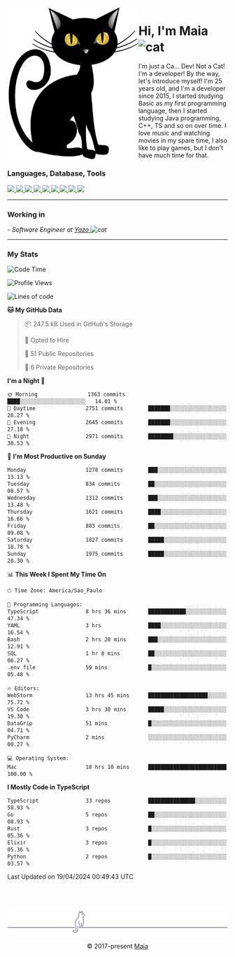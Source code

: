 <img align="left" src="https://raw.githubusercontent.com/gabrielmaialva33/gabrielmaialva33/master/assets/cat_0.png" alt="Stats" width="300px">

<h1 align="left">Hi, I'm Maia 
<img src="https://emojis.slackmojis.com/emojis/images/1643509834/36299/black-cat.gif?1643509834" width="50" height="60" align="center"  alt="cat"/>
</h1>

I'm just a Ca... Dev! Not a Cat! I'm a developer! By the way, let's introduce myself!
I'm 25 years old, and I'm a developer since 2015, I started studying Basic as my first programming
language, then I started studying Java programming, C++, TS and so on over time.
I love music and watching movies in my spare time, I also like to play games, but I don't have much time for that.

<h3 align="left">Languages, Database, Tools</h3>
<p>
  <a href="https://www.typescriptlang.org">
    <img src="https://skillicons.dev/icons?i=ts" />
  </a>
  <a href="https://go.dev">
    <img src="https://skillicons.dev/icons?i=go" />
  </a>
  <a href="https://www.python.org">
    <img src="https://skillicons.dev/icons?i=python" />
  </a>
  <a href="https://gradle.org">
    <img src="https://skillicons.dev/icons?i=gradle" />
  </a>
  <a href="https://redis.io">
    <img src="https://skillicons.dev/icons?i=redis" />
  </a>
  <a href="https://www.mongodb.com">
    <img src="https://skillicons.dev/icons?i=mongodb" />
  </a>
  <a href="https://nodejs.org">
    <img src="https://skillicons.dev/icons?i=nodejs" />
  </a>
  <a href="https://www.javascript.com">
    <img src="https://skillicons.dev/icons?i=js" />
  </a>
  <a href="https://www.docker.com">
    <img src="https://skillicons.dev/icons?i=docker" />
  </a>
</p>

<hr/>

<h3>Working in</h3>

<p><em> - Software Engineer at <a href="[https://pdasolucoes.com.br](https://yazo.com.br/)">Yazo
</a><img src="https://media.giphy.com/media/WUlplcMpOCEmTGBtBW/giphy.gif" width="30" alt="cat"> 
</em></p>

<hr/>

### My Stats

<!--START_SECTION:waka-->
![Code Time](http://img.shields.io/badge/Code%20Time-4%2C148%20hrs%2030%20mins-blue)

![Profile Views](http://img.shields.io/badge/Profile%20Views-1-blue)

![Lines of code](https://img.shields.io/badge/From%20Hello%20World%20I%27ve%20Written-2.8%20million%20lines%20of%20code-blue)

**🐱 My GitHub Data** 

> 📦 247.5 kB Used in GitHub's Storage 
 > 
> 💼 Opted to Hire
 > 
> 📜 51 Public Repositories 
 > 
> 🔑 6 Private Repositories 
 > 
**I'm a Night 🦉** 

```text
🌞 Morning                1363 commits        ████░░░░░░░░░░░░░░░░░░░░░   14.01 % 
🌆 Daytime                2751 commits        ███████░░░░░░░░░░░░░░░░░░   28.27 % 
🌃 Evening                2645 commits        ███████░░░░░░░░░░░░░░░░░░   27.18 % 
🌙 Night                  2971 commits        ████████░░░░░░░░░░░░░░░░░   30.53 % 
```
📅 **I'm Most Productive on Sunday** 

```text
Monday                   1278 commits        ███░░░░░░░░░░░░░░░░░░░░░░   13.13 % 
Tuesday                  834 commits         ██░░░░░░░░░░░░░░░░░░░░░░░   08.57 % 
Wednesday                1312 commits        ███░░░░░░░░░░░░░░░░░░░░░░   13.48 % 
Thursday                 1621 commits        ████░░░░░░░░░░░░░░░░░░░░░   16.66 % 
Friday                   883 commits         ██░░░░░░░░░░░░░░░░░░░░░░░   09.08 % 
Saturday                 1827 commits        █████░░░░░░░░░░░░░░░░░░░░   18.78 % 
Sunday                   1975 commits        █████░░░░░░░░░░░░░░░░░░░░   20.30 % 
```


📊 **This Week I Spent My Time On** 

```text
🕑︎ Time Zone: America/Sao_Paulo

💬 Programming Languages: 
TypeScript               8 hrs 36 mins       ████████████░░░░░░░░░░░░░   47.34 % 
YAML                     3 hrs               ████░░░░░░░░░░░░░░░░░░░░░   16.54 % 
Bash                     2 hrs 20 mins       ███░░░░░░░░░░░░░░░░░░░░░░   12.91 % 
SQL                      1 hr 8 mins         ██░░░░░░░░░░░░░░░░░░░░░░░   06.27 % 
.env file                59 mins             █░░░░░░░░░░░░░░░░░░░░░░░░   05.48 % 

🔥 Editors: 
WebStorm                 13 hrs 45 mins      ███████████████████░░░░░░   75.72 % 
VS Code                  3 hrs 30 mins       █████░░░░░░░░░░░░░░░░░░░░   19.30 % 
DataGrip                 51 mins             █░░░░░░░░░░░░░░░░░░░░░░░░   04.71 % 
PyCharm                  2 mins              ░░░░░░░░░░░░░░░░░░░░░░░░░   00.27 % 

💻 Operating System: 
Mac                      18 hrs 10 mins      █████████████████████████   100.00 % 
```

**I Mostly Code in TypeScript** 

```text
TypeScript               33 repos            ███████████████░░░░░░░░░░   58.93 % 
Go                       5 repos             ██░░░░░░░░░░░░░░░░░░░░░░░   08.93 % 
Rust                     3 repos             █░░░░░░░░░░░░░░░░░░░░░░░░   05.36 % 
Elixir                   3 repos             █░░░░░░░░░░░░░░░░░░░░░░░░   05.36 % 
Python                   2 repos             █░░░░░░░░░░░░░░░░░░░░░░░░   03.57 % 
```




 Last Updated on 19/04/2024 00:49:43 UTC
<!--END_SECTION:waka-->


<br/>
<br/>

<p align="center"><img src="https://raw.githubusercontent.com/gabrielmaialva33/gabrielmaialva33/master/assets/gray0_ctp_on_line.svg?sanitize=true" /></p>
<p align="center">&copy; 2017-present <a href="https://github.com/gabrielmaialva33/" target="_blank">Maia</a>
